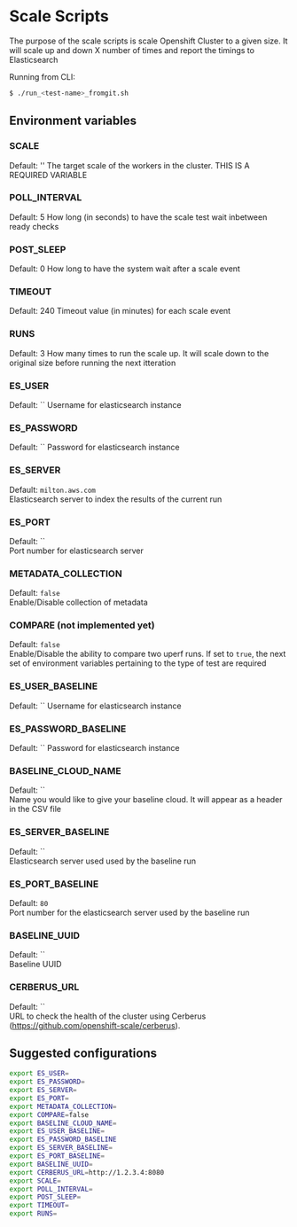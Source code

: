 # Scale Scripts

The purpose of the scale scripts is scale Openshift Cluster to a given size.
It will scale up and down X number of times and report the timings to 
Elasticsearch

Running from CLI:

```sh
$ ./run_<test-name>_fromgit.sh 
```

## Environment variables

### SCALE
Default: ''
The target scale of the workers in the cluster. THIS IS A REQUIRED VARIABLE

### POLL_INTERVAL
Default: 5
How long (in seconds) to have the scale test wait inbetween ready checks

### POST_SLEEP
Default: 0
How long to have the system wait after a scale event

### TIMEOUT
Default: 240
Timeout value (in minutes) for each scale event

### RUNS
Default: 3
How many times to run the scale up. It will scale down to the original size before running the next itteration

### ES_USER
Default: `` 
Username for elasticsearch instance

### ES_PASSWORD
Default: `` 
Password for elasticsearch instance

### ES_SERVER
Default: `milton.aws.com`  
Elasticsearch server to index the results of the current run

### ES_PORT
Default: ``  
Port number for elasticsearch server

### METADATA_COLLECTION
Default: `false`   
Enable/Disable collection of metadata

### COMPARE (not implemented yet)
Default: `false`   
Enable/Disable the ability to compare two uperf runs. If set to `true`, the next set of environment variables pertaining to the type of test are required

### ES_USER_BASELINE
Default: `` 
Username for elasticsearch instance

### ES_PASSWORD_BASELINE
Default: ``
Password for elasticsearch instance

### BASELINE_CLOUD_NAME
Default: ``    
Name you would like to give your baseline cloud. It will appear as a header in the CSV file

### ES_SERVER_BASELINE 
Default: ``   
Elasticsearch server used used by the baseline run 

### ES_PORT_BASELINE
Default: `80`  
Port number for the elasticsearch server used by the baseline run

### BASELINE_UUID
Default: ``   
Baseline UUID 

### CERBERUS_URL
Default: ``     
URL to check the health of the cluster using Cerberus (https://github.com/openshift-scale/cerberus).

## Suggested configurations

```sh
export ES_USER=
export ES_PASSWORD=
export ES_SERVER=
export ES_PORT=
export METADATA_COLLECTION=
export COMPARE=false
export BASELINE_CLOUD_NAME=
export ES_USER_BASELINE=
export ES_PASSWORD_BASELINE
export ES_SERVER_BASELINE=
export ES_PORT_BASELINE=
export BASELINE_UUID=
export CERBERUS_URL=http://1.2.3.4:8080
export SCALE=
export POLL_INTERVAL=
export POST_SLEEP=
export TIMEOUT=
export RUNS=
```

